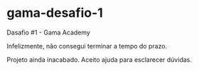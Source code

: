 # gama-desafio-1
Dasafio #1 - Gama Academy

Infelizmente, não consegui terminar a tempo do prazo.

Projeto ainda inacabado.
Aceito ajuda para esclarecer dúvidas.
